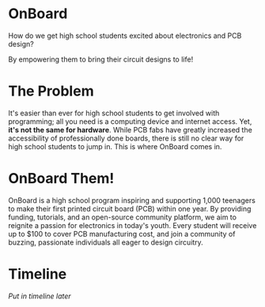 # OnBoard
How do we get high school students excited about electronics and PCB design? 

By empowering them to bring their circuit designs to life!

# The Problem
It's easier than ever for high school students to get involved with programming; all you need is a computing device and internet access. Yet, **it's not the same for hardware**. While PCB fabs have greatly increased the accessibility of professionally done boards, there is still no clear way for high school students to jump in. This is where OnBoard comes in.

# OnBoard Them!
OnBoard is a high school program inspiring and supporting 1,000 teenagers to make their first printed circuit board (PCB) within one year. By providing funding, tutorials, and an open-source community platform, we aim to reignite a passion for electronics in today's youth. Every student will receive up to $100 to cover PCB manufacturing cost, and join a community of buzzing, passionate individuals all eager to design circuitry.

# Timeline
*Put in timeline later*